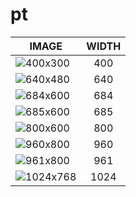 # pt

| IMAGE | WIDTH |
|-------|:-----:|
| ![400x300](images/fmd_pt_400x300.jpg) | 400 |
| ![640x480](images/fmd_pt_640x480.jpg) | 640 |
| ![684x600](images/fmd_pt_684x600.jpg) | 684 |
| ![685x600](images/fmd_pt_685x600.jpg) | 685 |
| ![800x600](images/fmd_pt_800x600.jpg) | 800 |
| ![960x800](images/fmd_pt_960x800.jpg) | 960 |
| ![961x800](images/fmd_pt_961x800.jpg) | 961 |
| ![1024x768](images/fmd_pt_1024x768.jpg) | 1024 |
